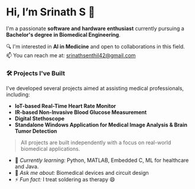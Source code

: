 # Hi, I’m Srinath S 👋  
I'm a passionate **software and hardware enthusiast** currently pursuing a **Bachelor's degree in Biomedical Engineering**.

🔍 I'm interested in **AI in Medicine** and open to collaborations in this field.  
📫 You can reach me at: srinathsenthil42@gmail.com  

### 🛠️ Projects I've Built
I've developed several projects aimed at assisting medical professionals, including:

- **IoT-based Real-Time Heart Rate Monitor**  
- **IR-based Non-Invasive Blood Glucose Measurement**  
- **Digital Stethoscope**  
- **Standalone Windows Application for Medical Image Analysis & Brain Tumor Detection**

> All projects are built independently with a focus on real-world biomedical applications.

- 🌱 *Currently learning:* Python, MATLAB, Embedded C, ML for healthcare and Java. 
- 💬 *Ask me about:* Biomedical devices and circuit design  
- ⚡ *Fun fact:* I treat soldering as therapy 😄

